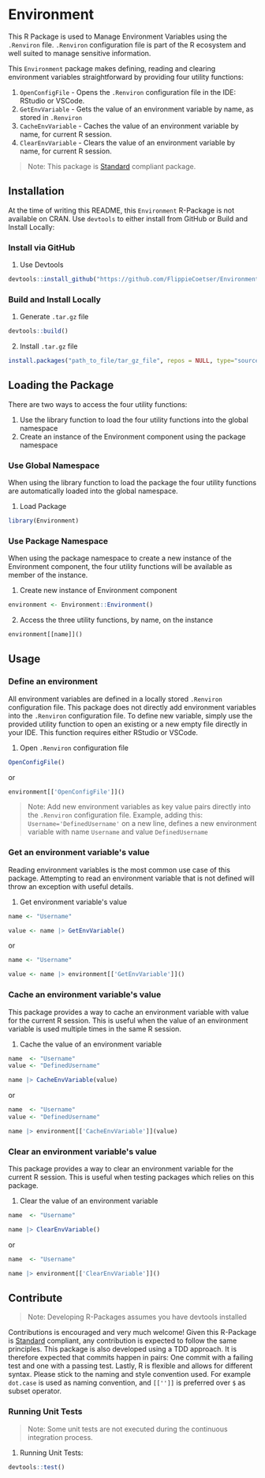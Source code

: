 # Environment

This R Package is used to Manage Environment Variables using the `.Renviron` file. `.Renviron` configuration file is part of the R ecosystem and well suited to manage sensitive information.

This `Environment` package makes defining, reading and clearing environment variables straightforward by providing four utility functions:

1. `OpenConfigFile` - Opens the `.Renviron` configuration file in the IDE: RStudio or VSCode.
2. `GetEnvVariable` - Gets the value of an environment variable by name, as stored in `.Renviron`
3. `CacheEnvVariable` - Caches the value of an environment variable by name, for current R session.
4. `ClearEnvVariable` - Clears the value of an environment variable by name, for current R session.

> Note: This package is [Standard](https://github.com/hassanhabib/The-Standard) compliant package.

## Installation

At the time of writing this README, this `Environment` R-Package is not available on CRAN.
Use `devtools` to either install from GitHub or Build and Install Locally:

### Install via GitHub

1. Use Devtools

```r
devtools::install_github("https://github.com/FlippieCoetser/Environment")
```

### Build and Install Locally

1. Generate `.tar.gz` file

```r
devtools::build()
```

2. Install `.tar.gz` file

```r
install.packages("path_to_file/tar_gz_file", repos = NULL, type="source")
```

## Loading the Package

There are two ways to access the four utility functions:

1. Use the library function to load the four utility functions into the global namespace
2. Create an instance of the Environment component using the package namespace

### Use Global Namespace

When using the library function to load the package the four utility functions are automatically loaded into the global namespace.

1. Load Package

```r
library(Environment)
```

### Use Package Namespace

When using the package namespace to create a new instance of the Environment component, the four utility functions will be available as member of the instance.

1. Create new instance of Environment component

```r
environment <- Environment::Environment()
```

2. Access the three utility functions, by name, on the instance

```r
environment[[name]]()
```

## Usage

### Define an environment

All environment variables are defined in a locally stored `.Renviron` configuration file.
This package does not directly add environment variables into the `.Renviron` configuration file.
To define new variable, simply use the provided utility function to open an existing or a new empty file directly in your IDE. This function requires either RStudio or VSCode.

1. Open `.Renviron` configuration file

```r
OpenConfigFile()
```

or

```r
environment[['OpenConfigFile']]()
```

> Note: Add new environment variables as key value pairs directly into the `.Renviron` configuration file. Example, adding this: `Username='DefinedUsername'` on a new line, defines a new environment variable with name `Username` and value `DefinedUsername`

### Get an environment variable's value

Reading environment variables is the most common use case of this package. Attempting to read an environment variable that is not defined will throw an exception with useful details.

1. Get environment variable's value

```r
name <- "Username"

value <- name |> GetEnvVariable()
```

or

```r
name <- "Username"

value <- name |> environment[['GetEnvVariable']]()
```

### Cache an environment variable's value

This package provides a way to cache an environment variable with value for the current R session. This is useful when the value of an environment variable is used multiple times in the same R session.

1. Cache the value of an environment variable

```r
name  <- "Username"
value <- "DefinedUsername"

name |> CacheEnvVariable(value)
```

or

```r
name  <- "Username"
value <- "DefinedUsername"

name |> environment[['CacheEnvVariable']](value)
```

### Clear an environment variable's value

This package provides a way to clear an environment variable for the current R session. This is useful when testing packages which relies on this package.

1. Clear the value of an environment variable

```r
name  <- "Username"

name |> ClearEnvVariable()
```

or

```r
name  <- "Username"

name |> environment[['ClearEnvVariable']]()
```

## Contribute

> Note: Developing R-Packages assumes you have devtools installed

Contributions is encouraged and very much welcome! Given this R-Package is [Standard](https://github.com/hassanhabib/The-Standard) compliant, any contribution is expected to follow the same principles. This package is also developed using a TDD approach. It is therefore expected that commits happen in pairs: One commit with a failing test and one with a passing test. Lastly, R is flexible and allows for different syntax. Please stick to the naming and style convention used. For example `dot.case` is used as naming convention, and `[['']]` is preferred over `$` as subset operator.

### Running Unit Tests

> Note: Some unit tests are not executed during the continuous integration process.

1. Running Unit Tests:

```r
devtools::test()
```
